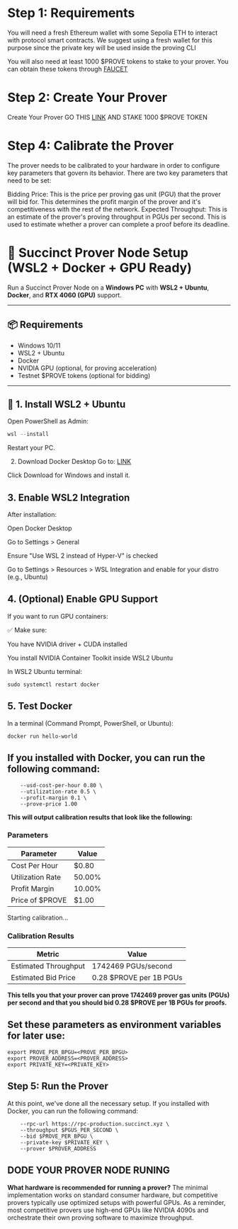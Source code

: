# Step 1: Requirements
You will need a fresh Ethereum wallet with some Sepolia ETH to interact with protocol smart contracts. We suggest using a fresh wallet for this purpose since the private key will be used inside the proving CLI


You will also need at least 1000 $PROVE tokens to stake to your prover. You can obtain these tokens through [FAUCET](https://docs.google.com/forms/d/e/1FAIpQLSfgTpBL_wMWyyoxT6LxuMhiu-bex0cBg9kRTmxoKw3XOluOCA/viewform)

# Step 2: Create Your Prover

Create Your Prover GO THIS [LINK](https://staking.sepolia.succinct.xyz/prover) AND STAKE 1000 $PROVE TOKEN

# Step 4: Calibrate the Prover
The prover needs to be calibrated to your hardware in order to configure key parameters that govern its behavior. There are two key parameters that need to be set:

Bidding Price: This is the price per proving gas unit (PGU) that the prover will bid for. This determines the profit margin of the prover and it's competitiveness with the rest of the network.
Expected Throughput: This is an estimate of the prover's proving throughput in PGUs per second. This is used to estimate whether a prover can complete a proof before its deadline.


# 🧠 Succinct Prover Node Setup (WSL2 + Docker + GPU Ready)

Run a Succinct Prover Node on a **Windows PC** with **WSL2 + Ubuntu**, **Docker**, and **RTX 4060 (GPU)** support.

---

## 📦 Requirements

- Windows 10/11
- WSL2 + Ubuntu
- Docker
- NVIDIA GPU (optional, for proving acceleration)
- Testnet $PROVE tokens (optional for bidding)

---

## 🚀 1. Install WSL2 + Ubuntu

Open PowerShell as Admin:

```powershell
wsl --install
```
Restart your PC.

2. Download Docker Desktop
Go to: [LINK](https://www.docker.com/products/docker-desktop/)

Click Download for Windows and install it.

## 3. Enable WSL2 Integration
After installation:

Open Docker Desktop

Go to Settings > General

Ensure "Use WSL 2 instead of Hyper-V" is checked

Go to Settings > Resources > WSL Integration and enable for your distro (e.g., Ubuntu)


## 4. (Optional) Enable GPU Support
If you want to run GPU containers:

✅ Make sure:

You have NVIDIA driver + CUDA installed

You install NVIDIA Container Toolkit inside WSL2 Ubuntu

In WSL2 Ubuntu terminal:
```sudo apt update && sudo apt install -y nvidia-container-toolkit
sudo systemctl restart docker
```

## 5. Test Docker
In a terminal (Command Prompt, PowerShell, or Ubuntu):
```docker --version
docker run hello-world
```


## If you installed with Docker, you can run the following command:

```docker run --rm public.ecr.aws/succinct-labs/spn-node:latest-gpu calibrate \
    --usd-cost-per-hour 0.80 \
    --utilization-rate 0.5 \
    --profit-margin 0.1 \
    --prove-price 1.00
```

**This will output calibration results that look like the following:**

### Parameters

| Parameter        | Value  |
|------------------|--------|
| Cost Per Hour    | $0.80  |
| Utilization Rate | 50.00% |
| Profit Margin    | 10.00% |
| Price of $PROVE  | $1.00  |



Starting calibration...

### Calibration Results

| Metric               | Value                   |
|----------------------|-------------------------|
| Estimated Throughput | 1742469 PGUs/second     |
| Estimated Bid Price  | 0.28 $PROVE per 1B PGUs |


**This tells you that your prover can prove 1742469 prover gas units (PGUs) per second and that you should bid 0.28 $PROVE per 1B PGUs for proofs.**

## Set these parameters as environment variables for later use:

```export PGUS_PER_SECOND=<PGUS_PER_SECOND>
export PROVE_PER_BPGU=<PROVE_PER_BPGU>
export PROVER_ADDRESS=<PROVER_ADDRESS>
export PRIVATE_KEY=<PRIVATE_KEY>
```

## Step 5: Run the Prover
At this point, we've done all the necessary setup. If you installed with Docker, you can run the following command:

```docker run --rm public.ecr.aws/succinct-labs/spn-node:latest-gpu prove \
    --rpc-url https://rpc-production.succinct.xyz \
    --throughput $PGUS_PER_SECOND \
    --bid $PROVE_PER_BPGU \
    --private-key $PRIVATE_KEY \
    --prover $PROVER_ADDRESS
```

## DODE YOUR PROVER NODE RUNING

**What hardware is recommended for running a prover?**
The minimal implementation works on standard consumer hardware, but competitive provers typically use optimized setups with powerful GPUs. As a reminder, most competitive provers use high-end GPUs like NVIDIA 4090s and orchestrate their own proving software to maximize throughput.



